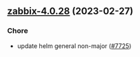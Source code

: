 

## [zabbix-4.0.28](https://github.com/truecharts/charts/compare/zabbix-4.0.27...zabbix-4.0.28) (2023-02-27)

### Chore

- update helm general non-major ([#7725](https://github.com/truecharts/charts/issues/7725))
  
  